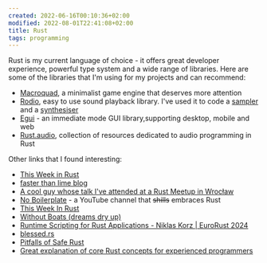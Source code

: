 ```yaml
---
created: 2022-06-16T00:10:36+02:00
modified: 2022-08-01T22:41:08+02:00
title: Rust
tags: programming
---
```


Rust is my current language of choice - it offers great
developer experience, powerful type system and a wide range
of libraries. Here are some of the libraries that I'm using
for my projects and can recommend:

- [Macroquad](https://macroquad.rs/), a minimalist game engine that deserves more attention
- [Rodio](https://github.com/RustAudio/rodio), easy to use sound playback library.
  I've used it to code a [sampler](https://github.com/Wint3rmute/libretakt) and a [synthesiser](https://github.com/Wint3rmute/nosna)
- [Egui](https://egui.rs) - an immediate mode GUI library,supporting desktop, mobile and web
- [Rust.audio](https://rust.audio/), collection of resources dedicated to audio programming in Rust

Other links that I found interesting:

- [This Week in Rust](https://this-week-in-rust.org/)
- [faster than lime blog](https://fasterthanli.me/about)
- [A cool guy whose talk I've attended at a Rust Meetup in Wrocław](https://pwy.io/en/)
- [No Boilerplate](https://www.youtube.com/channel/UCUMwY9iS8oMyWDYIe6_RmoA) - a YouTube channel that ~~shills~~ embraces Rust
- [This Week In Rust](https://this-week-in-rust.org/)
- [Without Boats (dreams dry up)](https://without.boats/)
- [Runtime Scripting for Rust Applications - Niklas Korz | EuroRust 2024](https://youtu.be/M8dpH3rO-2M?si=gn9-p4DtAEh8OjdG)
- [blessed.rs](https://blessed.rs/crates)
- [Pitfalls of Safe Rust](https://corrode.dev/blog/pitfalls-of-safe-rust/)
- [Great explanation of core Rust concepts for experienced programmers](https://youtu.be/QQzAWxYKPSE?si=9_yfJ9ubt-CIU8Rw)
